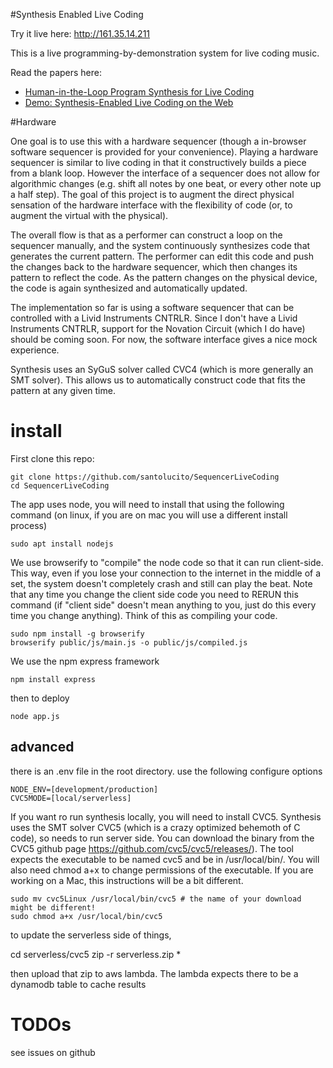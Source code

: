 #Synthesis Enabled Live Coding

Try it live here: http://161.35.14.211

This is a live programming-by-demonstration system for live coding music.

Read the papers here:

- [Human-in-the-Loop Program Synthesis for Live Coding](http://www.marksantolucito.com/papers/farm2021.pdf)
- [Demo: Synthesis-Enabled Live Coding on the Web](http://www.marksantolucito.com/papers/plie2021.pdf)

#Hardware

One goal is to use this with a hardware sequencer (though a in-browser software sequencer is provided for your convenience). Playing a hardware sequencer is similar to live coding in that it constructively builds a piece from a blank loop. However the interface of a sequencer does not allow for algorithmic changes (e.g. shift all notes by one beat, or every other note up a half step). The goal of this project is to augment the direct physical sensation of the hardware interface with the flexibility of code (or, to augment the virtual with the physical).

The overall flow is that as a performer can construct a loop on the sequencer manually, and the system continuously synthesizes code that generates the current pattern. The performer can edit this code and push the changes back to the hardware sequencer, which then changes its pattern to reflect the code. As the pattern changes on the physical device, the code is again synthesized and automatically updated.

The implementation so far is using a software sequencer that can be controlled with a Livid Instruments CNTRLR. Since I don't have a Livid Instruments CNTRLR, support for the Novation Circuit (which I do have) should be coming soon. For now, the software interface gives a nice mock experience.

Synthesis uses an SyGuS solver called CVC4 (which is more generally an SMT solver). This allows us to automatically construct code that fits the pattern at any given time.

# install

First clone this repo:

    git clone https://github.com/santolucito/SequencerLiveCoding
    cd SequencerLiveCoding

The app uses node, you will need to install that using the following command (on linux, if you are on mac you will use a different install process)

    sudo apt install nodejs

We use browserify to "compile" the node code so that it can run client-side. This way,
even if you lose your connection to the internet in the middle of a set, the system doesn't completely crash and still can play the beat.
Note that any time you change the client side code you need to RERUN this command (if "client side" doesn't mean anything to you, just do this every time you change anything).
Think of this as compiling your code.

    sudo npm install -g browserify
    browserify public/js/main.js -o public/js/compiled.js
    
We use the npm express framework

    npm install express

then to deploy

    node app.js

## advanced


there is an .env file in the root directory. use the following configure options

    NODE_ENV=[development/production]
    CVC5MODE=[local/serverless]

If you want ro run synthesis locally, you will need to install CVC5.
Synthesis uses the SMT solver CVC5 (which is a crazy optimized behemoth of C code), so needs to run server side. You can download the binary from the CVC5 github page https://github.com/cvc5/cvc5/releases/). The tool expects the executable to be named cvc5 and be in /usr/local/bin/. You will also need chmod a+x to change permissions of the executable. If you are working on a Mac, this instructions will be a bit different.

    sudo mv cvc5Linux /usr/local/bin/cvc5 # the name of your download might be different!
    sudo chmod a+x /usr/local/bin/cvc5

to update the serverless side of things,

   cd serverless/cvc5
   zip -r serverless.zip *

then upload that zip to aws lambda.
The lambda expects there to be a dynamodb table to cache results

# TODOs

see issues on github

